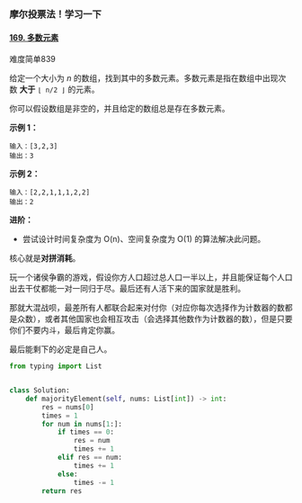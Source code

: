 ### 摩尔投票法！学习一下

#### [169. 多数元素](https://leetcode-cn.com/problems/majority-element/)

难度简单839

给定一个大小为 *n* 的数组，找到其中的多数元素。多数元素是指在数组中出现次数 **大于** `⌊ n/2 ⌋` 的元素。

你可以假设数组是非空的，并且给定的数组总是存在多数元素。

 

**示例 1：**

```
输入：[3,2,3]
输出：3
```

**示例 2：**

```
输入：[2,2,1,1,1,2,2]
输出：2
```

 

**进阶：**

- 尝试设计时间复杂度为 O(n)、空间复杂度为 O(1) 的算法解决此问题。

核心就是**对拼消耗**。

玩一个诸侯争霸的游戏，假设你方人口超过总人口一半以上，并且能保证每个人口出去干仗都能一对一同归于尽。最后还有人活下来的国家就是胜利。

那就大混战呗，最差所有人都联合起来对付你（对应你每次选择作为计数器的数都是众数），或者其他国家也会相互攻击（会选择其他数作为计数器的数），但是只要你们不要内斗，最后肯定你赢。

最后能剩下的必定是自己人。



```python
from typing import List


class Solution:
    def majorityElement(self, nums: List[int]) -> int:
        res = nums[0]
        times = 1
        for num in nums[1:]:
            if times == 0:
                res = num
                times += 1
            elif res == num:
                times += 1
            else:
                times -= 1
        return res

```



